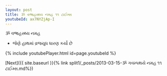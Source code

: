 ```yaml
---
layout: post
title: ૐ વજ્રહસ્થ્ય નમહ ૧૧ ટાઈમ્સ
youtubeId: ax7NYZjAp-I
---
```

 
 
 ૐ વજ્રહસ્થ્ય નમહ  
 
 -  જેણે હાથમાં વ્રજયુધ ધારણ કર્યો છે 
 
  
 
  
 
 
 
 
 
 


{% include youtubePlayer.html id=page.youtubeId %}
 
[Next]({{ site.baseurl }}{% link  split1/_posts/2013-03-15-ૐ ગવમ્પથયે નમહ ૧૧ ટાઈમ્સ.md%})
 
